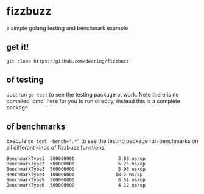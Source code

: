 fizzbuzz
========

a simple golang testing and benchmark example


get it!
----
```
git clone https://github.com/dearing/fizzbuzz
```

of testing
---
Just run `go test` to see the testing package at work.  Note there is no compiled 'cmd' here for you to run directly, instead this is a complete package.

of benchmarks
---
Execute `go test -bench=".*"` to see the testing package run benchmarks on all differant kinds of fizzbuzz functions.

```
BenchmarkType1  500000000                3.88 ns/op
BenchmarkType2  500000000                5.25 ns/op
BenchmarkType3  500000000                5.96 ns/op
BenchmarkType4  100000000               18.2 ns/op
BenchmarkType5  200000000                8.51 ns/op
BenchmarkType6  500000000                4.12 ns/op
```